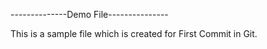 --------------Demo File---------------

This is a sample file which is created for First Commit in Git.



